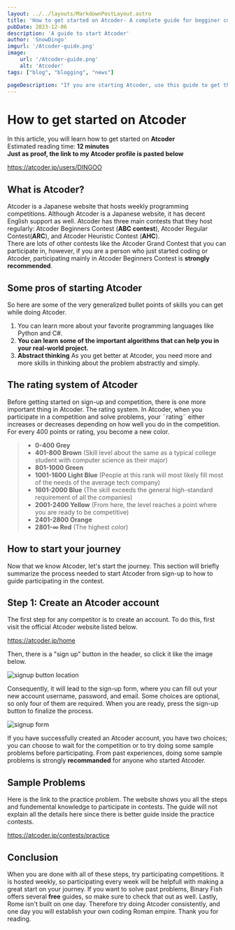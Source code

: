 ```yaml
---
layout: ../../layouts/MarkdownPostLayout.astro
title: 'How to get started on Atcoder- A complete guide for begginer coders in 2024'
pubDate: 2023-12-06
description: 'A guide to start Atcoder'
author: 'SnowDingo'
imgurl: '/Atcoder-guide.png'
image:
    url: '/Atcoder-guide.png'
    alt: 'Atcoder'
tags: ["blog", "blogging", "news"]

pageDescription: "If you are starting Atcoder, use this guide to get the best start in 2024. This guide will explain everything from account registration to its basic rating system."
---
```


# How to get started on Atcoder  
In this article, you will learn how to get started on **Atcoder**  
Estimated reading time: **12 minutes**  
**Just as proof, the link to my Atcoder profile is pasted below**

https://atcoder.jp/users/DINGOO
 
## What is Atcoder?  
Atcoder is a Japanese website that hosts weekly programming competitions. Although Atcoder is a Japanese website, it has decent English support as well. Atcoder has three main contests that they host regularly: Atcoder Beginners Contest (**ABC contest**), Atcoder Regular Contest(**ARC**), and Atcoder Heuristic Contest (**AHC**).  
There are lots of other contests like the Atcoder Grand Contest that you can participate in, however, if you are a person who just started coding or Atcoder, participating mainly in Atcoder Beginners Contest is **strongly recommended**.

## Some pros of starting Atcoder
So here are some of the very generalized bullet points of skills you can get while doing Atcoder.

 1. You can learn more about your favorite programming languages like Python and C#. 
 2. **You can learn some of the important algorithms that can help you in your real-world project.**
3. **Abstract thinking** As you get better at Atcoder, you need more and more skills in thinking about the problem abstractly and simply.

## The rating system of Atcoder
Before getting started on sign-up and competition, there is one more important thing in Atcoder. The rating system.
In Atcoder, when you participate in a competition and solve problems, your ¨rating¨ either increases or decreases depending on how well you do in the competition.
For every 400 points or rating, you become a new color.
> * **0-400 Grey**
> * **401-800 Brown** (Skill level about the same as a typical college student with computer science as their major)
> * **801-1000 Green** 
> * **1001-1600 Light Blue**  (People at this rank will most likely fill most of the needs of the average tech company)
> * **1601-2000 Blue** (The skill exceeds the general high-standard requirement of all the companies)
> * **2001-2400 Yellow** (From here, the level reaches a point where you are ready to be competitive) 
> * **2401-2800 Orange** 
> * **2801-∞ Red** (The highest color)

## How to start your journey
Now that we know Atcoder, let's start the journey. This section will briefly summarize the process needed to start Atcoder from sign-up to how to guide participating in the contest.

## Step 1: Create an Atcoder account
The first step for any competitor is to create an account. To do this, first visit the official Atcoder website listed below.

https://atcoder.jp/home

Then, there is a "sign up" button in the header, so click it like the image below.

![signup button location](/signup1.png)

Consequently, it will lead to the sign-up form, where you can fill out your new account username, password, and email. Some choices are optional, so only four of them are required. When you are ready, press the sign-up button to finalize the process.

![signup form](/signinAtcoder.png)

If you have successfully created an Atcoder account,  you have two choices; you can choose to wait for the competition or to try doing some sample problems before participating.
From past experiences, doing some sample problems is strongly  **recommanded** for anyone who started Atcoder.

## Sample Problems
Here is the link to the practice problem. The website shows you all the steps and fundemental knowledge to participate in contests.
The guide will not explain all the details here since there is better guide inside the practice contests.

https://atcoder.jp/contests/practice

## Conclusion
When you are done with all of these steps, try participating competitions. It is hosted weekly, so participating every week will be helpfull with making a great start on your journey.
If you want to solve past problems, Binary Fish offers several **free** guides, so make sure to check that out as well.
Lastly, Rome isn't built on one day. Therefore try doing Atcoder consistently, and one day you will establish your own coding Roman empire.
Thank you for reading.